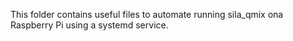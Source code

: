 This folder contains useful files to automate running sila_qmix ona Raspberry Pi using a systemd service.
